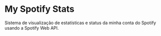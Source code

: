 # My Spotify Stats
Sistema de visualização de estatísticas e status da minha conta do Spotify usando a Spotify Web API.
